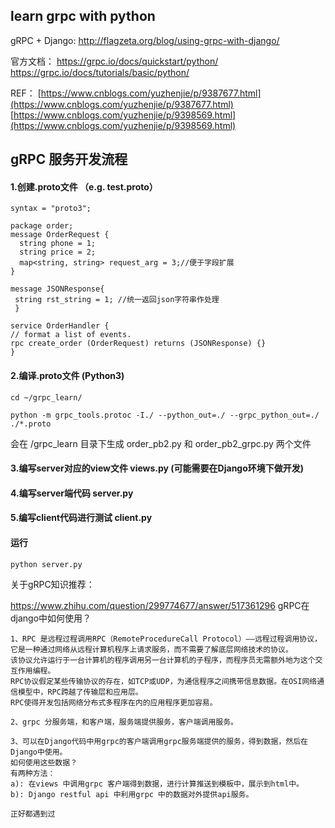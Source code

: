 ## learn grpc with python

gRPC + Django:
http://flagzeta.org/blog/using-grpc-with-django/

官方文档：
https://grpc.io/docs/quickstart/python/
https://grpc.io/docs/tutorials/basic/python/

REF：
[https://www.cnblogs.com/yuzhenjie/p/9387677.html](https://www.cnblogs.com/yuzhenjie/p/9387677.html)
[https://www.cnblogs.com/yuzhenjie/p/9398569.html](https://www.cnblogs.com/yuzhenjie/p/9398569.html)



## gRPC 服务开发流程

#### 1.创建.proto文件 （e.g. test.proto）
```
syntax = "proto3";

package order;
message OrderRequest {
  string phone = 1;
  string price = 2;
  map<string, string> request_arg = 3;//便于字段扩展
}

message JSONResponse{
 string rst_string = 1; //统一返回json字符串作处理
 }

service OrderHandler {
// format a list of events.
rpc create_order (OrderRequest) returns (JSONResponse) {}
}
```

#### 2.编译.proto文件 (Python3)
```
cd ~/grpc_learn/

python -m grpc_tools.protoc -I./ --python_out=./ --grpc_python_out=./ ./*.proto

```
会在 /grpc_learn 目录下生成 order_pb2.py 和 order_pb2_grpc.py 两个文件


#### 3.编写server对应的view文件 views.py   (可能需要在Django环境下做开发)

#### 4.编写server端代码  server.py

#### 5.编写client代码进行测试 client.py

#### 运行
```
python server.py
```


关于gRPC知识推荐：

https://www.zhihu.com/question/299774677/answer/517361296
gRPC在django中如何使用？

```
1、RPC 是远程过程调用RPC（RemoteProcedureCall Protocol）——远程过程调用协议，它是一种通过网络从远程计算机程序上请求服务，而不需要了解底层网络技术的协议。
该协议允许运行于一台计算机的程序调用另一台计算机的子程序，而程序员无需额外地为这个交互作用编程。
RPC协议假定某些传输协议的存在，如TCP或UDP，为通信程序之间携带信息数据。在OSI网络通信模型中，RPC跨越了传输层和应用层。
RPC使得开发包括网络分布式多程序在内的应用程序更加容易。

2、grpc 分服务端，和客户端，服务端提供服务，客户端调用服务。

3、可以在Django代码中用grpc的客户端调用grpc服务端提供的服务，得到数据，然后在Django中使用。
如何使用这些数据？
有两种方法：
a): 在views 中调用grpc 客户端得到数据，进行计算推送到模板中，展示到html中。 
b): Django restful api 中利用grpc 中的数据对外提供api服务。

正好都遇到过
```